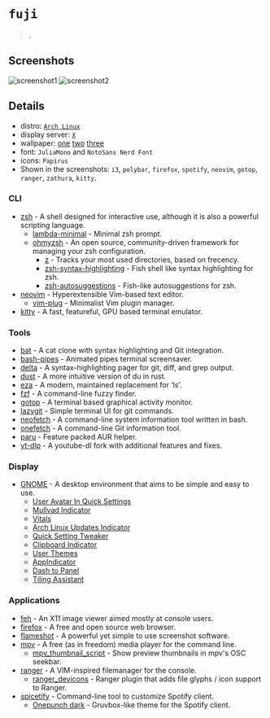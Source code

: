 # `fuji`
> .

## Screenshots

![screenshot1](screenshot1.png)
![screenshot2](screenshot2.png)

## Details
+ distro: [`Arch Linux`](https://www.archlinux.org/)
+ display server: [`X`](https://www.x.org/wiki/)
+ wallpaper: [one](https://github.com/notchum/wallpapers/blob/main/nature/flowers.jpg)
              [two](https://github.com/notchum/wallpapers/blob/main/nature/u04W.jpg)
              [three](https://github.com/notchum/wallpapers/blob/main/nature/saffu-Vya8eGk5Y64-unsplash.jpg)
+ font: `JuliaMono` and `NotoSans Nerd Font`
+ icons: `Papirus`
+ Shown in the screenshots: `i3`, `polybar`, `firefox`, `spotify`, `neovim`, `gotop`, `ranger`, `zathura`, `kitty`.

### CLI
- [zsh](https://github.com/zsh-users/zsh) - A shell designed for interactive use, although it is also a powerful scripting language.
    - [lambda-minimal](https://github.com/sohnryang/lambda-minimal-theme) - Minimal zsh prompt.
    - [ohmyzsh](https://github.com/ohmyzsh/ohmyzsh) - An open source, community-driven framework for managing your zsh configuration.
        - [z](https://github.com/rupa/z) - Tracks your most used directories, based on frecency.
        - [zsh-syntax-highlighting](https://github.com/zsh-users/zsh-syntax-highlighting) - Fish shell like syntax highlighting for zsh.
        - [zsh-autosuggestions](https://github.com/zsh-users/zsh-autosuggestions) - Fish-like autosuggestions for zsh.
- [neovim](https://github.com/neovim/neovim) - Hyperextensible Vim-based text editor.
    - [vim-plug](https://github.com/junegunn/vim-plug) - Minimalist Vim plugin manager.
- [kitty](https://sw.kovidgoyal.net/kitty/) - A fast, featureful, GPU based terminal emulator.

### Tools
- [bat](https://github.com/sharkdp/bat) - A cat clone with syntax highlighting and Git integration.
- [bash-pipes](https://github.com/pipeseroni/pipes.sh) - Animated pipes terminal screensaver.
- [delta](https://github.com/dandavison/delta) - A syntax-highlighting pager for git, diff, and grep output.
- [dust](https://github.com/bootandy/dust) - A more intuitive version of du in rust.
- [eza](https://github.com/eza-community/eza) - A modern, maintained replacement for ‘ls’.
- [fzf](https://github.com/junegunn/fzf) - A command-line fuzzy finder.
- [gotop](https://github.com/xxxserxxx/gotop) - A terminal based graphical activity monitor.
- [lazygit](https://github.com/jesseduffield/lazygit) - Simple terminal UI for git commands.
- [neofetch](https://github.com/dylanaraps/neofetch) - A command-line system information tool written in bash.
- [onefetch](https://github.com/o2sh/onefetch) - A command-line Git information tool.
- [paru](https://github.com/Morganamilo/paru) - Feature packed AUR helper.
- [yt-dlp](https://github.com/yt-dlp/yt-dlp) - A youtube-dl fork with additional features and fixes.

### Display
- [GNOME](https://www.gnome.org/) - A desktop environment that aims to be simple and easy to use.
    - [User Avatar In Quick Settings](https://extensions.gnome.org/extension/5506/user-avatar-in-quick-settings/)
    - [Mullvad Indicator](https://extensions.gnome.org/extension/3560/mullvad-indicator/)
    - [Vitals](https://extensions.gnome.org/extension/1460/vitals/)
    - [Arch Linux Updates Indicator](https://extensions.gnome.org/extension/1010/archlinux-updates-indicator/)
    - [Quick Setting Tweaker](https://extensions.gnome.org/extension/5446/quick-settings-tweaker/)
    - [Clipboard Indicator](https://extensions.gnome.org/extension/779/clipboard-indicator/)
    - [User Themes](https://extensions.gnome.org/extension/19/user-themes/)
    - [AppIndicator](https://extensions.gnome.org/extension/615/appindicator-support/)
    - [Dash to Panel](https://extensions.gnome.org/extension/1160/dash-to-panel/)
    - [Tiling Assistant](https://extensions.gnome.org/extension/3733/tiling-assistant/)

### Applications
- [feh](https://feh.finalrewind.org/) - An X11 image viewer aimed mostly at console users.
- [firefox](https://mozilla.org/firefox) - A free and open source web browser.
- [flameshot](https://github.com/flameshot-org/flameshot) - A powerful yet simple to use screenshot software.
- [mpv](https://github.com/mpv-player/mpv) - A free (as in freedom) media player for the command line.
    - [mpv_thumbnail_script](https://github.com/marzzzello/mpv_thumbnail_script) - Show preview thumbnails in mpv's OSC seekbar.
- [ranger](https://github.com/ranger/ranger) - A VIM-inspired filemanager for the console.
    - [ranger_devicons](https://github.com/alexanderjeurissen/ranger_devicons) - Ranger plugin that adds file glyphs / icon support to Ranger.
- [spicetify](https://github.com/spicetify/spicetify-cli) - Command-line tool to customize Spotify client.
    - [Onepunch dark](https://github.com/spicetify/spicetify-themes) - Gruvbox-like theme for the Spotify client.
